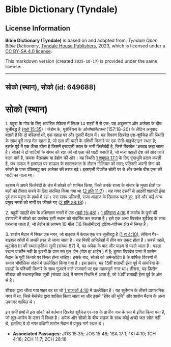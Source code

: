 # Bible Dictionary (Tyndale)

## License Information

**Bible Dictionary (Tyndale)** is based on and adapted from: _Tyndale Open Bible Dictionary_, [Tyndale House Publishers](https://tyndaleopenresources.com/), 2023, which is licensed under a [CC BY-SA 4.0 license](https://creativecommons.org/licenses/by-sa/4.0/legalcode.en).

This markdown version (created `2025-10-17`) is provided under the same license.



--------------------------------

## सोको (स्थान), सोको (id: 649688)

सोको (स्थान)
============

1\. यहूदा के गोत्र के लिए आवंटित शेफेला में स्थित 14 शहरों में से एक; यह अदुल्लाम और अजेका के बीच सूचीबद्ध है ([यहो 15:35](https://ref.ly/Josh15:35))। जेरोम के, यूसेबियस के *ओनोमास्टिकन* (157:18–20\) के लैटिन अनुवाद बताते हैं कि दो बस्तियाँ थीं, एक पहाड़ पर और दूसरी मैदान में। यह विवरण खिरबेत एश\-शुवैकेह की स्थिति के साथ पूरी तरह मेल खाता है, जो एला की घाटी के दक्षिणी किनारे पर एक रोमी\-बाइजेंटाइन स्थल है; इसके पूर्व में एक ऊँचा टीला है जिसमें इस्राएली काल के भारी किलेबंदी है, जिसे खिरबेत 'अब्बाद कहा जाता है। सोको ने दो घाटियों के संगम की रक्षा की जो एला की घाटी बनाती है, जो मध्य पहाड़ी देश की ओर जाने वाला मार्ग है, क्रमशः बैतलहम या हेब्रोन की ओर। यह स्थिति [1 शमूएल 17:1](https://ref.ly/1Sam17:1) के लिए पृष्ठभूमि प्रदान करती है, जब दाऊद ने इस्राएल पर शाऊल के शासनकाल के दौरान गोलियत को मारा; पलिश्ती अपनी सेना को सोको के पास पंक्तिबद्ध कर अजेका की तरफ बढ़े। इस्राएली विपरीत चोटी पर थे और उनके बीच एला की घाटी का नाला था।

रहबाम ने अपने किलेबंदी के तंत्र में सोको को शामिल किया, जिसे उनके राज्य के संचार के मुख्य क्षेत्रों पर बलों को तैनात करने के लिए संरचित किया गया था ([2 इति 11:7](https://ref.ly/2Chr11:7))। यह नगर दसवीं से आठवीं शताब्दी ईसा पूर्व तक यहूदा के हाथों में रहा। उस समय पलिश्ती, राजा आहाज के खिलाफ बढ़ते हुए, इसे और कई अन्य प्रमुख नगरों को मार्गों पर जीतते गए ([2 इति 28:18](https://ref.ly/2Chr28:18))।

2\. यहूदी पहाड़ी क्षेत्र के दक्षिणतम नगरों में एक ([यहो 15:48](https://ref.ly/Josh15:48))। [1 इतिहास 4:18](https://ref.ly/1Chr4:18) में कालेब के पुत्रो की वंशावली में सोको का उल्लेख इसी स्थान को संदर्भित कर सकता है। इसे एक अन्य खिरबेत शुवैकेह के साथ पहचाना जाता है, जो हेब्रोन से लगभग 10 मील (16 किलोमीटर) दक्षिण\-पश्चिम क्षेत्र में स्थित है।

3\. शारोन मैदान में स्थित एक नगर, जो बाइबल में केवल एक बार सूचीबद्ध है ([1 रा 4:10](https://ref.ly/1Kgs4:10)), लेकिन गैर\-बाइबल स्रोतों में अच्छी तरह से जाना जाता है। यह मिस्री अभिलेखों में तीन बार प्रकट होता है। सबसे पहले, थुटमोस III की स्थलाकृतिक सूची (संख्या 67\) में, यह अपेक के बाद और याहम से पहले आता है। पहला स्थान यार्कोन नदी के झरनों के पास रस एल 'ऐन (रोश हा’आईन ) में है; दूसरा खिरबेत यम्मा में शारोन मैदान के पूर्वी किनारे पर स्थित होना चाहिए। इसके बाद, सोको को अमेनहोटेप II के वार्षिक विवरणों में समान भौगोलिक संदर्भ में उल्लेखित किया गया है। इस प्रकार, यह 15वीं शताब्दी ईसा पूर्व में सामरिया के पहाड़ों के पश्चिमी किनारे के साथ गुज़रने वाले राजमार्ग पर एक महत्वपूर्ण नगर था। तीसरा, यह फ़िरौन शीशक की स्थलाकृतिक सूची (संख्या 38\) में समान स्थिति में आता है, जो 10वीं शताब्दी ईसा पूर्व के अंत से है।

शीशक द्वारा जीता गया शहर वह था जो [1 राजाओं 4:10](https://ref.ly/1Kgs4:10) में उल्लेखित है। यह सुलैमान के तीसरे प्रशासनिक नगर में था, जिसे बेन्हेसेद द्वारा शासित किया जाता था और इसमें "हेपेर की भूमि" और शारोन मैदान के अन्य उपनगर शामिल थे।

इन सभी ग्रंथों में इस सोको को वर्तमान खिरबेत शुवैकेह एर\-रस के प्राचीन नाम के रूप में इंगित किया गया है, जो तुल\-कारेम के उत्तर में स्थित है। अपेक और सोको के बीच सड़क के साथ कोई अच्छे जल स्रोत नहीं थे, इसलिए ये दो नगर दक्षिणी शारोन मैदान में प्रमुख मार्ग स्थल थे।

* **Associated Passages:** JOS 15:35; JOS 15:48; 1SA 17:1; 1KI 4:10; 1CH 4:18; 2CH 11:7; 2CH 28:18

